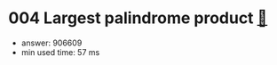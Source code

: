 004 Largest palindrome product [:link:](http://projecteuler.net/problem=4)  
========================

- answer: 906609 
- min used time: 57 ms

